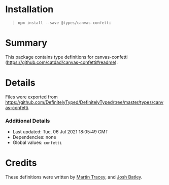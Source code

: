 # Installation
> `npm install --save @types/canvas-confetti`

# Summary
This package contains type definitions for canvas-confetti (https://github.com/catdad/canvas-confetti#readme).

# Details
Files were exported from https://github.com/DefinitelyTyped/DefinitelyTyped/tree/master/types/canvas-confetti.

### Additional Details
 * Last updated: Tue, 06 Jul 2021 18:05:49 GMT
 * Dependencies: none
 * Global values: `confetti`

# Credits
These definitions were written by [Martin Tracey](https://github.com/matracey), and [Josh Batley](https://github.com/joshbatley).
